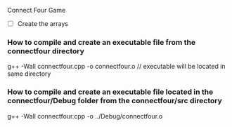 Connect Four Game

- [ ] Create the arrays 

### How to compile and create an executable file from the connectfour directory
g++ -Wall connectfour.cpp -o connectfour.o // executable will be located in same directory

### How to compile and create an executable file located in the connectfour/Debug folder from the connectfour/src directory 
g++ -Wall connectfour.cpp -o ../Debug/connectfour.o 


